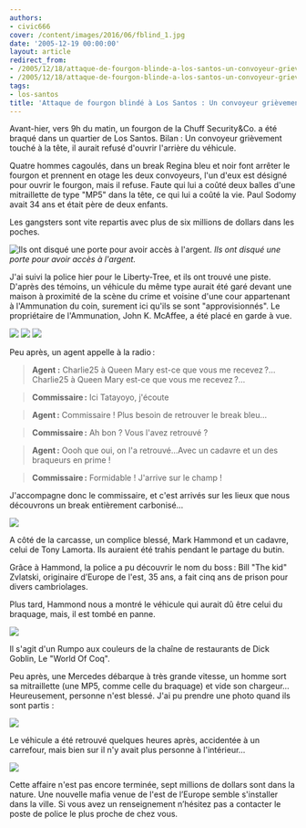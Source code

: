 ```yaml
---
authors:
- civic666
cover: /content/images/2016/06/fblind_1.jpg
date: '2005-12-19 00:00:00'
layout: article
redirect_from:
- /2005/12/18/attaque-de-fourgon-blinde-a-los-santos-un-convoyeur-grievement-blesse
- /2005/12/18/attaque-de-fourgon-blinde-a-los-santos-un-convoyeur-grievement-blesse/
tags:
- los-santos
title: 'Attaque de fourgon blindé à Los Santos : Un convoyeur grièvement blessé'
---
```



Avant-hier, vers 9h du matin, un fourgon de la Chuff Security&Co. a été braqué dans un quartier de Los Santos. Bilan : Un convoyeur grièvement touché à la tête, il aurait refusé d'ouvrir l'arrière du véhicule.

Quatre hommes cagoulés, dans un break Regina bleu et noir font arrêter le fourgon et prennent en otage les deux convoyeurs, l'un d'eux est désigné pour ouvrir le fourgon, mais il refuse. Faute qui lui a coûté deux balles d'une mitraillette de type "MP5" dans la tête, ce qui lui a coûté la vie. Paul Sodomy avait 34 ans et était père de deux enfants.

Les gangsters sont vite repartis avec plus de six millions de dollars dans les poches.

![Ils ont disqué une porte pour avoir accès à l'argent.](/content/images/2005/01/fblind_2.jpg)
_Ils ont disqué une porte pour avoir accès à l'argent._

J'ai suivi la police hier pour le Liberty-Tree, et ils ont trouvé une piste. D'après des témoins, un véhicule du même type aurait été garé devant une maison à proximité de la scène du crime et voisine d'une cour appartenant à l'Ammunation du coin, surement ici qu'ils se sont "approvisionnés". Le propriétaire de l'Ammunation, John K. McAffee, a été placé en garde à vue.

![](/content/images/2005/01/robb2.jpg)
![](/content/images/2005/01/robb3.jpg)
![](/content/images/2005/01/robb4.jpg)

Peu après, un agent appelle à la radio :

> **Agent :** Charlie25 à Queen Mary est-ce que vous me recevez ?… Charlie25 à Queen Mary est-ce que vous me recevez ?…

> **Commissaire :** Ici Tatayoyo, j'écoute

> **Agent :** Commissaire ! Plus besoin de retrouver le break bleu...

> **Commissaire :** Ah bon ? Vous l'avez retrouvé ?

> **Agent :** Oooh que oui, on l'a retrouvé...Avec un cadavre et un des braqueurs en prime !

> **Commissaire :** Formidable ! J'arrive sur le champ !

J'accompagne donc le commissaire, et c'est arrivés sur les lieux que nous découvrons un break entièrement carbonisé...

![](/content/images/2005/01/robb1.jpg)

A côté de la carcasse, un complice blessé, Mark Hammond et un cadavre, celui de Tony Lamorta. Ils auraient été trahis pendant le partage du butin.

Grâce à Hammond, la police a pu découvrir le nom du boss : Bill "The kid" Zvlatski, originaire d’Europe de l'est, 35 ans, a fait cinq ans de prison pour divers cambriolages.

Plus tard, Hammond nous a montré le véhicule qui aurait dû être celui du braquage, mais, il est tombé en panne.

![](/content/images/2005/01/robb5.jpg)

Il s'agit d'un Rumpo aux couleurs de la chaîne de restaurants de Dick Goblin, Le "World Of Coq".

Peu après, une Mercedes débarque à très grande vitesse, un homme sort sa mitraillette (une MP5, comme celle du braquage) et vide son chargeur… Heureusement, personne n'est blessé. J'ai pu prendre une photo quand ils sont partis :

![](/content/images/2005/01/robb6.jpg)

Le véhicule a été retrouvé quelques heures après, accidentée à un carrefour, mais bien sur il n'y avait plus personne à l'intérieur...

![](/content/images/2005/01/robb7.jpg)

Cette affaire n'est pas encore terminée, sept millions de dollars sont dans la nature. Une nouvelle mafia venue de l'est de l’Europe semble s'installer dans la ville. Si vous avez un renseignement n’hésitez pas a contacter le poste de police le plus proche de chez vous.